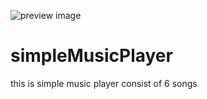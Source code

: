 ![preview image](https://user-images.githubusercontent.com/46935104/117439003-ea1d5480-af4f-11eb-9798-c2ae5b12ddc2.jpg)
# simpleMusicPlayer
this is simple music player consist of 6 songs


